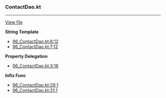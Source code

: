 ### ContactDao.kt
---
[View file](files/96_ContactDao.kt)

**String Template**

 - [96_ContactDao.kt:8:12](files/96_ContactDao.kt#L8:)
 - [96_ContactDao.kt:7:12](files/96_ContactDao.kt#L7:)

**Property Delegation**

 - [96_ContactDao.kt:3:16](files/96_ContactDao.kt#L3:)

**Infix Func**

 - [96_ContactDao.kt:29:1](files/96_ContactDao.kt#L29)
 - [96_ContactDao.kt:31:1](files/96_ContactDao.kt#L31)
